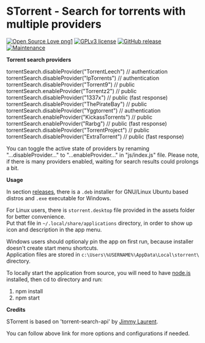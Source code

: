 # STorrent - Search for torrents with multiple providers

[![Open Source Love png1](https://badges.frapsoft.com/os/v1/open-source.png?v=103)](https://github.com/ellerbrock/open-source-badges/)
 [![GPLv3 license](https://img.shields.io/badge/License-GPLv3-blue.svg?style=flat-square)](https://opensource.org/licenses/GPL-3.0) [![GitHub release](https://img.shields.io/github/release/SrdjanMilic/STorrent.svg)](https://GitHub.com/SrdjanMilic/STorrent/releases) [![Maintenance](https://img.shields.io/badge/Maintained%3F-yes-green.svg?style=flat-square)](https://GitHub.com/SrdjanMilic/STorrent/graphs/commit-activity)
 
**Torrent search providers**

torrentSearch.disableProvider("TorrentLeech") // authentication  
torrentSearch.disableProvider("IpTorrents") // authentication  
torrentSearch.disableProvider("Torrent9") // public  
torrentSearch.enableProvider("Torrentz2") // public  
torrentSearch.disableProvider("1337x") // public (fast response)  
torrentSearch.disableProvider("ThePirateBay") // public  
torrentSearch.disableProvider("Yggtorrent") // authentication  
torrentSearch.enableProvider("KickassTorrents") // public  
torrentSearch.enableProvider("Rarbg") // public (fast response)  
torrentSearch.disableProvider("TorrentProject") // public  
torrentSearch.disableProvider("ExtraTorrent") // public (fast response)

You can toggle the active state of providers by renaming "...disableProvider..." to "...enableProvider..." in "js/index.js" file. Please note, if there is many providers enabled, waiting for search results could prolongs a bit.

**Usage**

In section [releases](https://github.com/SrdjanMilic/STorrent/releases), there is a `.deb` installer for GNU/Linux Ubuntu based distros and `.exe` executable for Windows.

For Linux users, there is `storrent.desktop` file provided in the assets folder for better convenience.  
Put that file in `~/.local/share/applications` directory, in order to show up icon and description in the app menu.

Windows users should optionaly pin the app on first run, because installer doesn't create start menu shortcuts.  
Application files are stored in `c:\Users\%USERNAME%\AppData\Local\storrent\` directory.

To locally start the application from source, you will need to have [node.js](https://nodejs.org/en/) installed, then cd to directory and run:

1. npm install
2. npm start

**Credits**

STorrent is based on 'torrent-search-api' by [Jimmy Laurent](https://github.com/JimmyLaurent/torrent-search-api).

You can follow above link for more options and configurations if needed.
